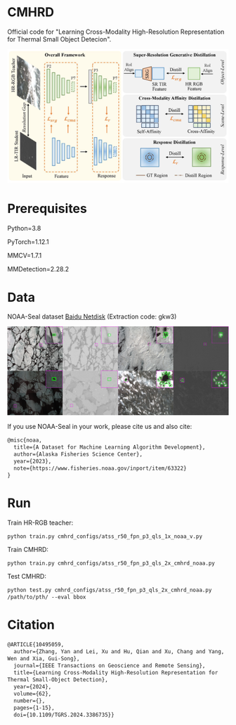 # CMHRD

Official code for "Learning Cross-Modality High-Resolution Representation for Thermal Small Object Detecion".

![CMHRD Framework](figures/cmhr-structure-4.jpg)

# Prerequisites

Python=3.8

PyTorch=1.12.1

MMCV=1.7.1

MMDetection=2.28.2

# Data

NOAA-Seal dataset [Baidu Netdisk](https://pan.baidu.com/s/1n9uznb4ewSr_N2Qoz-ZMNQ?pwd=gkw3) (Extraction code: gkw3)

![NOAA-Seal examples](figures/noaa_example2.jpg)

If you use NOAA-Seal in your work, please cite us and also cite:
```
@misc{noaa,
  title={A Dataset for Machine Learning Algorithm Development},
  author={Alaska Fisheries Science Center},
  year={2023},
  note={https://www.fisheries.noaa.gov/inport/item/63322}
}
```
# Run
Train HR-RGB teacher:
```
python train.py cmhrd_configs/atss_r50_fpn_p3_qls_1x_noaa_v.py
```

Train CMHRD:
```
python train.py cmhrd_configs/atss_r50_fpn_p3_qls_2x_cmhrd_noaa.py
```

Test CMHRD:
```
python test.py cmhrd_configs/atss_r50_fpn_p3_qls_2x_cmhrd_noaa.py /path/to/pth/ --eval bbox
```

# Citation
```
@ARTICLE{10495059,
  author={Zhang, Yan and Lei, Xu and Hu, Qian and Xu, Chang and Yang, Wen and Xia, Gui-Song},
  journal={IEEE Transactions on Geoscience and Remote Sensing}, 
  title={Learning Cross-Modality High-Resolution Representation for Thermal Small-Object Detection}, 
  year={2024},
  volume={62},
  number={},
  pages={1-15},
  doi={10.1109/TGRS.2024.3386735}}
```
